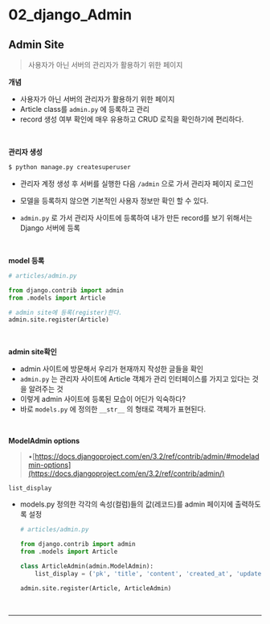 # 02_django_Admin

## Admin Site

> 사용자가 아닌 서버의 관리자가 활용하기 위한 페이지 

**개념**

- 사용자가 아닌 서버의 관리자가 활용하기 위한 페이지
-  Article class를 `admin.py` 에 등록하고 관리
- record 생성 여부 확인에 매우 유용하고 CRUD 로직을 확인하기에 편리하다.

<br>

**관리자 생성**

```bash
$ python manage.py createsuperuser
```

- 관리자 계정 생성 후 서버를 실행한 다음 `/admin` 으로 가서 관리자 페이지 로그인

- 모델을 등록하지 않으면 기본적인 사용자 정보만 확인 할 수 있다.

- `admin.py` 로 가서 관리자 사이트에 등록하여 내가 만든 record를 보기 위해서는 Django 서버에 등록


<br>

**model 등록**

```python
# articles/admin.py

from django.contrib import admin
from .models import Article

# admin site에 등록(register)한다.
admin.site.register(Article)
```

<br>

**admin site확인**

- admin 사이트에 방문해서 우리가 현재까지 작성한 글들을 확인
- `admin.py` 는 관리자 사이트에 Article 객체가 관리 인터페이스를 가지고 있다는 것을 알려주는 것
- 이렇게 admin 사이트에 등록된 모습이 어딘가 익숙하다? 
- 바로 `models.py` 에 정의한 `__str__` 의 형태로 객체가 표현된다.

<br>

**ModelAdmin options**

> •[https://docs.djangoproject.com/en/3.2/ref/contrib/admin/#modeladmin-options](https://docs.djangoproject.com/en/3.2/ref/contrib/admin/)

`list_display`

- models.py 정의한 각각의 속성(컬럼)들의 값(레코드)를 admin 페이지에 출력하도록 설정

  ```python
  # articles/admin.py
  
  from django.contrib import admin
  from .models import Article
  
  class ArticleAdmin(admin.ModelAdmin):
      list_display = ('pk', 'title', 'content', 'created_at', 'updated_at',)
  
  admin.site.register(Article, ArticleAdmin)
  ```

<br>

------
